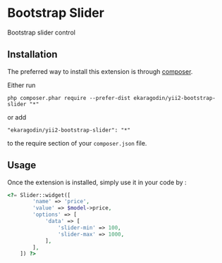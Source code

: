 Bootstrap Slider
================
Bootstrap slider control

Installation
------------

The preferred way to install this extension is through [composer](http://getcomposer.org/download/).

Either run

```
php composer.phar require --prefer-dist ekaragodin/yii2-bootstrap-slider "*"
```

or add

```
"ekaragodin/yii2-bootstrap-slider": "*"
```

to the require section of your `composer.json` file.


Usage
-----

Once the extension is installed, simply use it in your code by  :

```php
<?= Slider::widget([
        'name' => 'price',
        'value' => $model->price,
        'options' => [
            'data' => [
                'slider-min' => 100,
                'slider-max' => 1000,
            ],
        ],
    ]) ?>
```